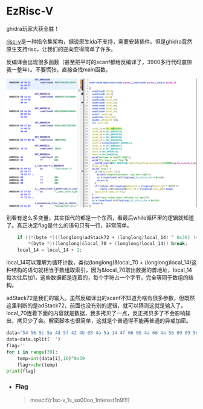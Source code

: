 # EzRisc-V

ghidra玩家大获全胜！

[risc-v](https://zh.wikipedia.org/zh-sg/RISC-V)是一种指令集架构，据说原生ida不支持，需要安装插件。但是ghidra竟然原生支持risc，让我们的逆向变得简单了许多。

反编译会出现很多函数（甚至把平时的scanf都给反编译了，3900多行代码震惊我一整年）。不要慌张，直接查找main函数。

![main](../images/main.png)

别看有这么多变量，其实指代的都是一个东西，看最后while循环里的逻辑就知道了。真正决定flag是什么的语句只有一行，非常简单。

```c
    if ((*(byte *)((longlong)adStack72 + (longlong)local_14) ^ 0x39) !=
        *(byte *)((longlong)&local_70 + (longlong)local_14)) break;
    local_14 = local_14 + 1;
```

local_14可以理解为循环计数，类似(longlong)&local_70 + (longlong)local_14)这种结构的语句就相当于数组取索引，因为&local_70取出数据的首地址，local_14每次往后加1，这些数据都是连着的，每个字符占一个字节，完全等同于数组的结构。

adStack72是我们的输入。虽然反编译出的scanf不知道为啥有很多参数，但既然这里判断的是adStack72，前面也没有别的逻辑，就可以猜测这就是输入了。local_70连着下面的内容就是数据，我多拷贝了一点，反正拷贝多了不会影响输出，拷贝少了会。解密脚本也很简单，这就是个普通得不能再普通的异或加密。

```python
data='54 56 5c 5a 4d 5f 42 4b 08 4a 5a 14 4f 66 08 4a 66 4a 56 09 09 56 56 66 08 57 4d 5c 4b 5c 4a 4d 08 57 00 18 18 18 44 00 6c 69 62 63 2d 73 74 61 72 74 2e 63'
data=data.split(' ')
flag=''
for i in range(39):
    temp=int(data[i],16)^0x39
    flag+=chr(temp)
print(flag)
```

- ### Flag
  > moectf{r1sc-v_1s_so00oo_1nterest1n9!!!}